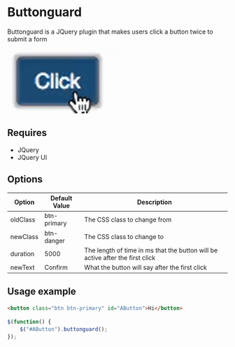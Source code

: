 # Buttonguard

Buttonguard is a JQuery plugin that makes users click a button twice to submit a form

![Example](https://github.com/baturkey/buttonguard/blob/master/example.gif "Example")

## Requires
* JQuery
* JQuery UI

## Options

| Option   | Default Value | Description                                                                   |
|----------|---------------|-------------------------------------------------------------------------------|
| oldClass | btn-primary   | The CSS class to change from                                                  |
| newClass | btn-danger    | The CSS class to change to                                                    |
| duration | 5000          | The length of time in ms that the button will be active after the first click |
| newText  | Confirm       | What the button will say after the first click                                |

## Usage example
````html
<button class="btn btn-primary" id="AButton">Hi</button>
````
````javascript
$(function() {
	$("#AButton").buttonguard();
});
````
